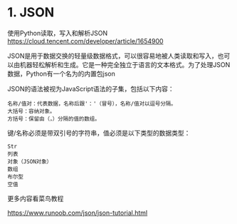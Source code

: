 





# 1. JSON
使用Python读取，写入和解析JSON  https://cloud.tencent.com/developer/article/1654900


JSON是用于数据交换的轻量级数据格式，可以很容易地被人类读取和写入，也可以由机器轻松解析和生成。它是一种完全独立于语言的文本格式。为了处理JSON数据，Python有一个名为的内置包json




JSON的语法被视为JavaScript语法的子集，包括以下内容：

    名称/值对：代表数据，名称后跟'：'（冒号），名称/值对以逗号分隔。
    大括号：容纳对象。
    方括号：保留由（，）分隔的值的数组。
   

 键/名称必须是带双引号的字符串，值必须是以下类型的数据类型：

    Str
    列表
    对象（JSON对象）
    数组
    布尔型
    空值



更多内容看菜鸟教程

https://www.runoob.com/json/json-tutorial.html































